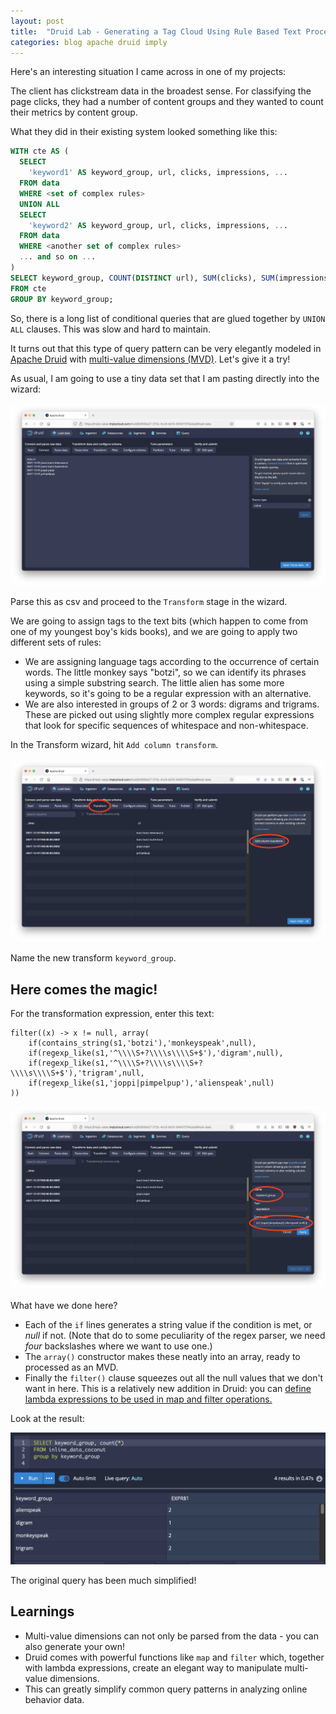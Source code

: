 ```yaml
---
layout: post
title:  "Druid Lab - Generating a Tag Cloud Using Rule Based Text Processing"
categories: blog apache druid imply
---
```


Here's an interesting situation I came across in one of my projects:

The client has clickstream data in the broadest sense. For classifying the page clicks, they had a number of content groups and they wanted to count their metrics by content group.

What they did in their existing system looked something like this:

```sql
WITH cte AS (
  SELECT
    'keyword1' AS keyword_group, url, clicks, impressions, ...
  FROM data
  WHERE <set of complex rules>
  UNION ALL
  SELECT
    'keyword2' AS keyword_group, url, clicks, impressions, ...
  FROM data
  WHERE <another set of complex rules>
  ... and so on ...
)
SELECT keyword_group, COUNT(DISTINCT url), SUM(clicks), SUM(impressions) ...
FROM cte
GROUP BY keyword_group;
```

So, there is a long list of conditional queries that are glued together by `UNION ALL` clauses. This was slow and hard to maintain.

It turns out that this type of query pattern can be very elegantly modeled in [Apache Druid](https://druid.apache.org/) with [multi-value dimensions (MVD)](/2021/08/07/multivalue-dimensions-in-apache-druid-part-1/). Let's give it a try!

As usual, I am going to use a tiny data set that I am pasting directly into the wizard:

![](/assets/2021-12-02-1.jpg)

Parse this as csv and proceed to the `Transform` stage in the wizard.

We are going to assign tags to the text bits (which happen to come from one of my youngest boy's kids books), and we are going to apply two different sets of rules:
- We are assigning language tags according to the occurrence of certain words. The little monkey says "botzi", so we can identify its phrases using a simple substring search. The little alien has some more keywords, so it's going to be a regular expression with an alternative.
- We are also interested in groups of 2 or 3 words: digrams and trigrams. These are picked out using slightly more complex regular expressions that look for specific sequences of whitespace and non-whitespace.

In the Transform wizard, hit `Add column transform`.

![](/assets/2021-12-02-2.jpg)

Name the new transform `keyword_group`.

## Here comes the magic!

For the transformation expression, enter this text:
```
filter((x) -> x != null, array(
    if(contains_string(s1,'botzi'),'monkeyspeak',null),
    if(regexp_like(s1,'^\\\\S+?\\\\s\\\\S+$'),'digram',null),
    if(regexp_like(s1,'^\\\\S+?\\\\s\\\\S+?\\\\s\\\\S+$'),'trigram',null,
    if(regexp_like(s1,'joppi|pimpelpup'),'alienspeak',null)
))
```

![](/assets/2021-12-02-3.jpg)

What have we done here?
- Each of the `if` lines generates a string value if the condition is met, or _null_ if not. (Note that do to some peculiarity of the regex parser, we need _four_ backslashes where we want to use one.)
- The `array()` constructor makes these neatly into an array, ready to processed as an MVD.
- Finally the `filter()` clause squeezes out all the null values that we don't want in here. This is a relatively new addition in Druid: you can [define lambda expressions to be used in map and filter operations.](https://druid.apache.org/docs/latest/misc/math-expr.html#lambda-expressions-syntax)

Look at the result:

![](/assets/2021-12-02-4.jpg)

The original query has been much simplified!

## Learnings

- Multi-value dimensions can not only be parsed from the data - you can also generate your own!
- Druid comes with powerful functions like `map` and `filter` which, together with lambda expressions, create an elegant way to manipulate multi-value dimensions.
- This can greatly simplify common query patterns in analyzing online behavior data.
